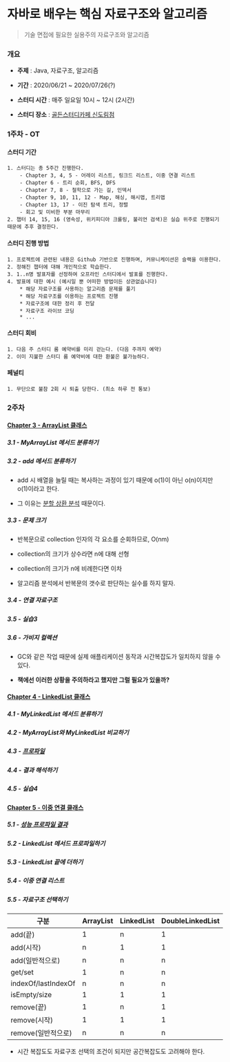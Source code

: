 # 자바로 배우는 핵심 자료구조와 알고리즘

> 기술 면접에 필요한 실용주의 자료구조와 알고리즘



### 개요

* **주제** : Java, 자료구조, 알고리즘

* **기간** : 2020/06/21 ~ 2020/07/26(?)

* **스터디 시간** : 매주 일요일 10시 ~ 12시 (2시간)

* **스터디 장소** : [골든스터디카페 신도림점](https://map.naver.com/v5/entry/place/1936405452?c=14124330.2800194,4510375.8614660,15,0,0,0,dh)



### 1주차 - OT

#### 스터디 기간
    1. 스터디는 총 5주간 진행한다.
        - Chapter 3, 4, 5 - 어레이 리스트, 링크드 리스트, 이중 연결 리스트
        - Chapter 6 - 트리 순회, BFS, DFS
        - Chapter 7, 8 - 철학으로 가는 길, 인덱서
        - Chapter 9, 10, 11, 12 - Map, 해싱, 해시맵, 트리맵
        - Chapter 13, 17 - 이진 탐색 트리, 정렬
        - 회고 및 미비한 부분 마무리
    2. 챕터 14, 15, 16 (영속성, 위키피디아 크롤링, 불리언 검색)은 실습 위주로 진행되기 때문에 추후 결정한다.


#### 스터디 진행 방법
    1. 프로젝트에 관련된 내용은 Github 기반으로 진행하며, 커뮤니케이션은 슬랙을 이용한다.
    2. 정해진 챕터에 대해 개인적으로 학습한다.
    3. 1..n명 발표자를 선정하여 오프라인 스터디에서 발표를 진행한다.
    4. 발표에 대한 예시 (예시일 뿐 어떠한 방법이든 상관없습니다)
        * 해당 자료구조를 사용하는 알고리즘 문제를 풀기
        * 해당 자료구조를 이용하는 프로젝트 진행
        * 자료구조에 대한 정리 후 전달
        * 자료구조 라이브 코딩
        * ...

#### 스터디 회비
    1. 다음 주 스터디 룸 예약비를 미리 걷는다. (다음 주까지 예약)
    2. 이미 지불한 스터디 룸 예약비에 대한 환불은 불가능하다.

#### 페널티
    1. 무단으로 불참 2회 시 퇴출 당한다. (최소 하루 전 통보)


### 2주차

#### [Chapter 3 - ArrayList 클래스](https://github.com/winner-peace/think-data-structures/blob/master/src/main/java/com/winnerpeace/datastructures/chapter3/ArrayList.java)

##### 3.1 - MyArrayList 메서드 분류하기

##### 3.2 - add 메서드 분류하기

- add 시 배열을 늘릴 때는 복사하는 과정이 있기 때문에 o(1)이 아닌 o(n)이지만 o(1)이라고 한다.

- 그 이유는 [분할 상환 분석](https://github.com/winner-peace/think-data-structures/issues/3) 때문이다.

##### 3.3 - 문제 크기

- 반복문으로 collection 인자의 각 요소를 순회하므로, O(nm)

- collection의 크기가 상수라면 n에 대해 선형

- collection의 크기가 n에 비례한다면 이차

- 알고리즘 분석에서 반복문의 갯수로 판단하는 실수를 하지 말자.

##### 3.4 - 연결 자료구조

##### 3.5 - 실습3

##### 3.6 - 가비지 컬렉션

- GC와 같은 작업 때문에 실제 애플리케이션 동작과 시간복잡도가 일치하지 않을 수 있다.

- **책에선 이러한 상황을 주의하라고 했지만 그럴 필요가 있을까?**

#### [Chapter 4 - LinkedList 클래스](https://github.com/winner-peace/think-data-structures/blob/master/src/main/java/com/winnerpeace/datastructures/chapter4/LinkedList.java)

##### 4.1 - MyLinkedList 메서드 분류하기

##### 4.2 - MyArrayList와 MyLinkedList 비교하기

##### 4.3 - [프로파일](https://github.com/winner-peace/think-data-structures/blob/master/src/main/java/com/winnerpeace/datastructures/Profiler.java)

##### 4.4 - 결과 해석하기

##### 4.5 - 실습4

#### [Chapter 5 - 이중 연결 클래스](https://github.com/winner-peace/think-data-structures/blob/master/src/main/java/com/winnerpeace/datastructures/chapter5/DoubleLinkedList.java)

##### 5.1 - [성능 프로파일 결과](https://github.com/winner-peace/think-data-structures/blob/master/src/main/java/com/winnerpeace/datastructures/ListProfiler.java)


##### 5.2 - LinkedList 메서드 프로파일하기

##### 5.3 - LinkedList 끝에 더하기

##### 5.4 - 이중 연결 리스트

##### 5.5 - 자료구조 선택하기

| 구분                | ArrayList | LinkedList | DoubleLinkedList |
| ------------------- | --------- | ---------- | ---------------- |
| add(끝)             | 1         | n          | 1                |
| add(시작)           | n         | 1          | 1                |
| add(일반적으로)     | n         | n          | n                |
| get/set             | 1         | n          | n                |
| indexOf/lastIndexOf | n         | n          | n                |
| isEmpty/size        | 1         | 1          | 1                |
| remove(끝)          | 1         | n          | 1                |
| remove(시작)        | 1         | 1          | 1                |
| remove(일반적으로)  | n         | n          | n                |

* 시간 복잡도도 자료구조 선택의 조건이 되지만 공간복잡도도 고려해야 한다.

